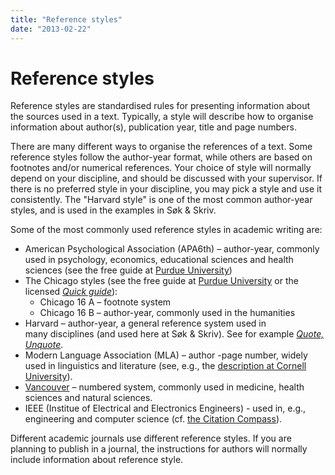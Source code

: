 ```yaml
---
title: "Reference styles"
date: "2013-02-22"
---
```


# Reference styles

Reference styles are standardised rules for presenting information about the sources used in a text. Typically, a style will describe how to organise information about author(s), publication year, title and page numbers.

There are many different ways to organise the references of a text. Some reference styles follow the author-year format, while others are based on footnotes and/or numerical references. Your choice of style will normally depend on your discipline, and should be discussed with your supervisor. If there is no preferred style in your discipline, you may pick a style and use it consistently. The "Harvard style" is one of the most common author-year styles, and is used in the examples in Søk & Skriv.

Some of the most commonly used reference styles in academic writing are:

- American Psychological Association (APA6th) – author-year, commonly used in psychology, economics, educational sciences and health sciences (see the free guide at [Purdue University](https://owl.english.purdue.edu/owl/resource/560/01/))
- The Chicago styles (see the free guide at [Purdue University](https://owl.purdue.edu/owl/research_and_citation/chicago_manual_17th_edition/cmos_formatting_and_style_guide/chicago_manual_of_style_17th_edition.html "Chicago 16 at Purdue OWL") or the licensed _[Quick guide](https://www.chicagomanualofstyle.org/tools_citationguide.html "Chicago-Style Citation Quick Guide")_):
    - Chicago 16 A – footnote system
    - Chicago 16 B – author-year, commonly used in the humanities
- Harvard – author-year, a general reference system used in many disciplines (and used here at Søk & Skriv). See for example _[Quote, Unquote](https://www.scientific-journals.co.uk/web_documents/quote_unquote.pdf "Quote, Unquote")_.
- Modern Language Association (MLA) – author -page number, widely used in linguistics and literature (see, e.g., the [description at Cornell University](https://www.library.cornell.edu/resrch/citmanage/mla)).
- [Vancouver](https://www.ncbi.nlm.nih.gov/books/NBK7256/ "Citing Medicine") – numbered system, commonly used in medicine, health sciences and natural sciences.
- IEEE (Institue of Electrical and Electronics Engineers) - used in, e.g., engineering and computer science (cf. [the Citation Compass](https://kildekompasset.no/english)).

Different academic journals use different reference styles. If you are planning to publish in a journal, the instructions for authors will normally include information about reference style.

